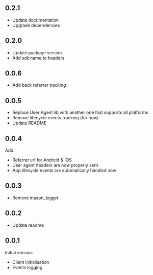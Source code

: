 ## 0.2.1
- Update documentation
- Upgrade dependencies

## 0.2.0
- Update package version
- Add sdk name to headers

## 0.0.6
- Add back referrer tracking

## 0.0.5
- Replace User Agent lib with another one that supports all platforms
- Remove lifecycle events tracking (for now)
- Update README

## 0.0.4
Add:
- Referrer url for Android & iOS
- User agent headers are now properly sent
- App lifecycle events are automatically handled now

## 0.0.3
- Remove mason_logger

## 0.0.2
- Update readme

## 0.0.1

Initial version:
- Client initialisation
- Events logging
